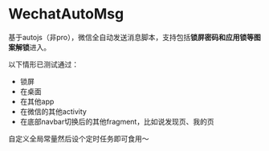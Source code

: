 # WechatAutoMsg
基于autojs（非pro），微信全自动发送消息脚本，支持包括**锁屏密码和应用锁等图案解锁**进入。

以下情形已测试通过：
- 锁屏
- 在桌面
- 在其他app
- 在微信的其他activity
- 在底部navbar切换后的其他fragment，比如说发现页、我的页

自定义全局常量然后设个定时任务即可食用～